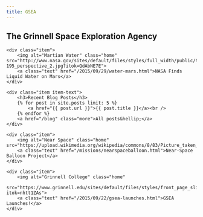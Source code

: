 ```yaml
---
title: GSEA
---
```


## The Grinnell Space Exploration Agency

<div id="news">

	<div class="item">
		<img alt="Martian Water" class="home" src="http://www.nasa.gov/sites/default/files/styles/full_width/public/thumbnails/image/15-195_perspective_2.jpg?itok=QdAbNE7E">
		<a class="text" href="/2015/09/29/water-mars.html">NASA Finds Liquid Water on Mars</a>
	</div>
	
	<div class="item item-text">
		<h3>Recent Blog Posts</h3>
		{% for post in site.posts limit: 5 %}
			<a href="{{ post.url }}">{{ post.title }}</a><br />
		{% endfor %}
		<a href="/blog" class="more">All posts&hellip;</a>
	</div>

	<div class="item">
		<img alt="Near Space" class="home"  src="https://upload.wikimedia.org/wikipedia/commons/8/83/Picture_taken_at_aprox._100,000_feet_above_Oregon_by_Justin_Hamel_and_Chris_Thompson.jpg">
		<a class="text" href="/missions/nearspaceballoon.html">Near-Space Balloon Project</a>
	</div>

	<div class="item">
		<img alt="Grinnell College" class="home"
		src="https://www.grinnell.edu/sites/default/files/styles/front_page_slideshow/public/About%20campus%20shot.jpg?itok=nhtt1ZAs">
		<a class="text" href="/2015/09/22/gsea-launches.html">GSEA Launches!</a>
	</div>

</div>
